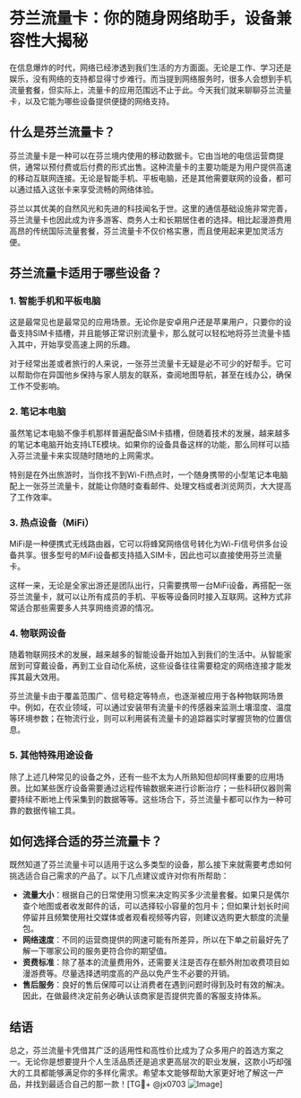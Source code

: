 # 芬兰流量卡：你的随身网络助手，设备兼容性大揭秘

在信息爆炸的时代，网络已经渗透到我们生活的方方面面。无论是工作、学习还是娱乐，没有网络的支持都显得寸步难行。而当提到网络服务时，很多人会想到手机流量套餐，但实际上，流量卡的应用范围远不止于此。今天我们就来聊聊芬兰流量卡，以及它能为哪些设备提供便捷的网络支持。

## 什么是芬兰流量卡？

芬兰流量卡是一种可以在芬兰境内使用的移动数据卡。它由当地的电信运营商提供，通常以预付费或后付费的形式出售。这种流量卡的主要功能是为用户提供高速的移动互联网连接。无论是智能手机、平板电脑，还是其他需要联网的设备，都可以通过插入这张卡来享受流畅的网络体验。

芬兰以其优美的自然风光和先进的科技闻名于世。这里的通信基础设施非常完善，芬兰流量卡也因此成为许多游客、商务人士和长期居住者的选择。相比起漫游费用高昂的传统国际流量套餐，芬兰流量卡不仅价格实惠，而且使用起来更加灵活方便。

## 芬兰流量卡适用于哪些设备？

### 1. 智能手机和平板电脑

这是最常见也是最常见的应用场景。无论你是安卓用户还是苹果用户，只要你的设备支持SIM卡插槽，并且能够正常识别流量卡，那么就可以轻松地将芬兰流量卡插入其中，开始享受高速上网的乐趣。

对于经常出差或者旅行的人来说，一张芬兰流量卡无疑是必不可少的好帮手。它可以帮助你在异国他乡保持与家人朋友的联系，查阅地图导航，甚至在线办公，确保工作不受影响。

### 2. 笔记本电脑

虽然笔记本电脑不像手机那样普遍配备SIM卡插槽，但随着技术的发展，越来越多的笔记本电脑开始支持LTE模块。如果你的设备具备这样的功能，那么同样可以插入芬兰流量卡来实现随时随地的上网需求。

特别是在外出旅游时，当你找不到Wi-Fi热点时，一个随身携带的小型笔记本电脑配上一张芬兰流量卡，就能让你随时查看邮件、处理文档或者浏览网页，大大提高了工作效率。

### 3. 热点设备（MiFi）

MiFi是一种便携式无线路由器，它可以将蜂窝网络信号转化为Wi-Fi信号供多台设备共享。很多型号的MiFi设备都支持插入SIM卡，因此也可以直接使用芬兰流量卡。

这样一来，无论是全家出游还是团队出行，只需要携带一台MiFi设备，再搭配一张芬兰流量卡，就可以让所有成员的手机、平板等设备同时接入互联网。这种方式非常适合那些需要多人共享网络资源的情况。

### 4. 物联网设备

随着物联网技术的发展，越来越多的智能设备开始加入到我们的生活中。从智能家居到可穿戴设备，再到工业自动化系统，这些设备往往需要稳定的网络连接才能发挥其最大效用。

芬兰流量卡由于覆盖范围广、信号稳定等特点，也逐渐被应用于各种物联网场景中。例如，在农业领域，可以通过安装带有流量卡的传感器来监测土壤湿度、温度等环境参数；在物流行业，则可以利用装有流量卡的追踪器实时掌握货物的位置信息。

### 5. 其他特殊用途设备

除了上述几种常见的设备之外，还有一些不太为人所熟知但却同样重要的应用场景。比如某些医疗设备需要通过远程传输数据来进行诊断治疗；一些科研仪器则需要持续不断地上传采集到的数据等等。这些场合下，芬兰流量卡都可以作为一种可靠的数据传输工具。

## 如何选择合适的芬兰流量卡？

既然知道了芬兰流量卡可以适用于这么多类型的设备，那么接下来就需要考虑如何挑选适合自己需求的产品了。以下几点建议或许对你有所帮助：

- **流量大小**：根据自己的日常使用习惯来决定购买多少流量套餐。如果只是偶尔查个地图或者收发邮件的话，可以选择较小容量的包月卡；但如果计划长时间停留并且频繁使用社交媒体或者观看视频等内容，则建议选购更大额度的流量包。
- **网络速度**：不同的运营商提供的网速可能有所差异，所以在下单之前最好先了解一下哪家公司的服务更符合你的期望值。
- **资费标准**：除了基本的流量费用外，还需要关注是否存在额外附加收费项目如漫游费等。尽量选择透明度高的产品以免产生不必要的开销。
- **售后服务**：良好的售后保障可以让消费者在遇到问题时得到及时有效的解决。因此，在做最终决定前务必确认该商家是否提供完善的客服支持体系。

## 结语

总之，芬兰流量卡凭借其广泛的适用性和高性价比成为了众多用户的首选方案之一。无论你是想要提升个人生活品质还是追求更高层次的职业发展，这款小巧却强大的工具都能够满足你的多样化需求。希望本文能够帮助大家更好地了解这一产品，并找到最适合自己的那一款！[TG💪+ @jx0703 ![Image](https://github.com/user-attachments/assets/dbca1d08-cadb-493c-b0ec-ad6f7a83f270)]